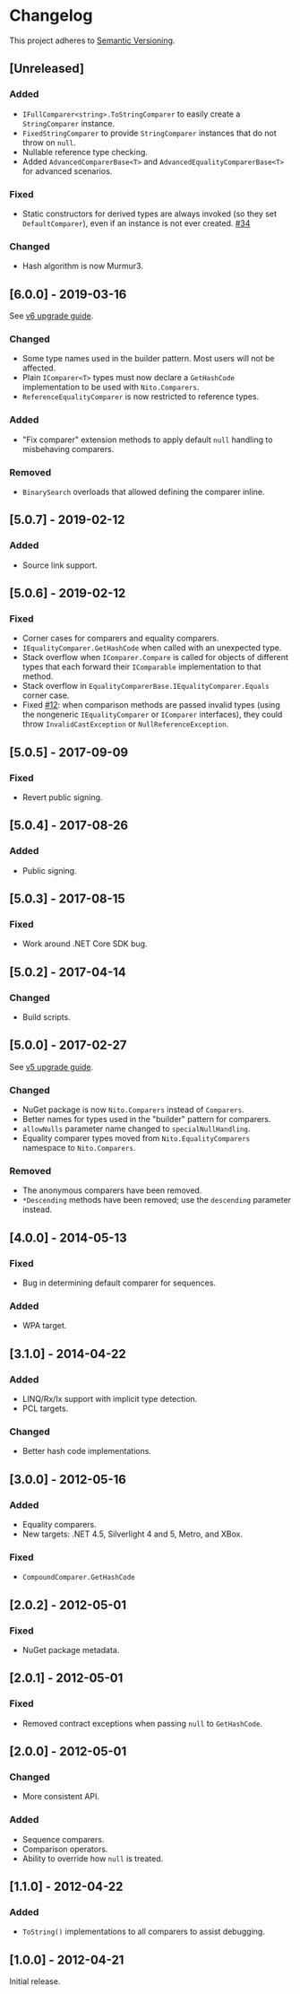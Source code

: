 # Changelog
This project adheres to [Semantic Versioning](https://semver.org/spec/v2.0.0.html).

## [Unreleased]
### Added
- `IFullComparer<string>.ToStringComparer` to easily create a `StringComparer` instance.
- `FixedStringComparer` to provide `StringComparer` instances that do not throw on `null`.
- Nullable reference type checking.
- Added `AdvancedComparerBase<T>` and `AdvancedEqualityComparerBase<T>` for advanced scenarios.

### Fixed
- Static constructors for derived types are always invoked (so they set `DefaultComparer`), even if an instance is not ever created. [#34](https://github.com/StephenCleary/Comparers/issues/34)

### Changed
- Hash algorithm is now Murmur3.

## [6.0.0] - 2019-03-16

See [v6 upgrade guide](doc/upgrade-notes/v5-to-v6.md).

### Changed
- Some type names used in the builder pattern. Most users will not be affected.
- Plain `IComparer<T>` types must now declare a `GetHashCode` implementation to be used with `Nito.Comparers`.
- `ReferenceEqualityComparer` is now restricted to reference types.

### Added
- "Fix comparer" extension methods to apply default `null` handling to misbehaving comparers.

### Removed
- `BinarySearch` overloads that allowed defining the comparer inline.

## [5.0.7] - 2019-02-12
### Added
- Source link support.

## [5.0.6] - 2019-02-12
### Fixed
- Corner cases for comparers and equality comparers.
- `IEqualityComparer.GetHashCode` when called with an unexpected type.
- Stack overflow when `IComparer.Compare` is called for objects of different types that each forward their `IComparable` implementation to that method.
- Stack overflow in `EqualityComparerBase.IEqualityComparer.Equals` corner case.
- Fixed [#12](https://github.com/StephenCleary/Comparers/issues/12): when comparison methods are passed invalid types (using the nongeneric `IEqualityComparer` or `IComparer` interfaces), they could throw `InvalidCastException` or `NullReferenceException`.

## [5.0.5] - 2017-09-09
### Fixed
- Revert public signing.

## [5.0.4] - 2017-08-26
### Added
- Public signing.

## [5.0.3] - 2017-08-15
### Fixed
- Work around .NET Core SDK bug.

## [5.0.2] - 2017-04-14
### Changed
- Build scripts.

## [5.0.0] - 2017-02-27

See [v5 upgrade guide](doc/upgrade-notes/v4-to-v5.md).

### Changed
- NuGet package is now `Nito.Comparers` instead of `Comparers`.
- Better names for types used in the "builder" pattern for comparers.
- `allowNulls` parameter name changed to `specialNullHandling`.
- Equality comparer types moved from `Nito.EqualityComparers` namespace to `Nito.Comparers`.

### Removed
- The anonymous comparers have been removed.
- `*Descending` methods have been removed; use the `descending` parameter instead.

## [4.0.0] - 2014-05-13
### Fixed
- Bug in determining default comparer for sequences.

### Added
- WPA target.

## [3.1.0] - 2014-04-22
### Added
- LINQ/Rx/Ix support with implicit type detection.
- PCL targets.

### Changed
- Better hash code implementations.

## [3.0.0] - 2012-05-16
### Added
- Equality comparers.
- New targets: .NET 4.5, Silverlight 4 and 5, Metro, and XBox.

### Fixed
- `CompoundComparer.GetHashCode`

## [2.0.2] - 2012-05-01
### Fixed
- NuGet package metadata.

## [2.0.1] - 2012-05-01
### Fixed
- Removed contract exceptions when passing `null` to `GetHashCode`.

## [2.0.0] - 2012-05-01
### Changed
- More consistent API.

### Added
- Sequence comparers.
- Comparison operators.
- Ability to override how `null` is treated.

## [1.1.0] - 2012-04-22
### Added
- `ToString()` implementations to all comparers to assist debugging.

## [1.0.0] - 2012-04-21
Initial release.
